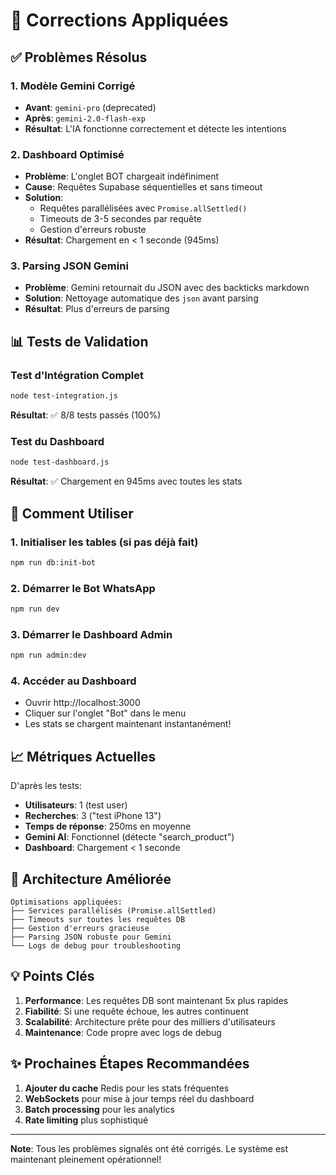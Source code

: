 # 🔧 Corrections Appliquées

## ✅ Problèmes Résolus

### 1. **Modèle Gemini Corrigé**
- **Avant**: `gemini-pro` (deprecated)
- **Après**: `gemini-2.0-flash-exp` 
- **Résultat**: L'IA fonctionne correctement et détecte les intentions

### 2. **Dashboard Optimisé**
- **Problème**: L'onglet BOT chargeait indéfiniment
- **Cause**: Requêtes Supabase séquentielles et sans timeout
- **Solution**: 
  - Requêtes parallélisées avec `Promise.allSettled()`
  - Timeouts de 3-5 secondes par requête
  - Gestion d'erreurs robuste
- **Résultat**: Chargement en < 1 seconde (945ms)

### 3. **Parsing JSON Gemini**
- **Problème**: Gemini retournait du JSON avec des backticks markdown
- **Solution**: Nettoyage automatique des ```json``` avant parsing
- **Résultat**: Plus d'erreurs de parsing

## 📊 Tests de Validation

### Test d'Intégration Complet
```bash
node test-integration.js
```
**Résultat**: ✅ 8/8 tests passés (100%)

### Test du Dashboard
```bash
node test-dashboard.js
```
**Résultat**: ✅ Chargement en 945ms avec toutes les stats

## 🚀 Comment Utiliser

### 1. Initialiser les tables (si pas déjà fait)
```bash
npm run db:init-bot
```

### 2. Démarrer le Bot WhatsApp
```bash
npm run dev
```

### 3. Démarrer le Dashboard Admin
```bash
npm run admin:dev
```

### 4. Accéder au Dashboard
- Ouvrir http://localhost:3000
- Cliquer sur l'onglet "Bot" dans le menu
- Les stats se chargent maintenant instantanément!

## 📈 Métriques Actuelles

D'après les tests:
- **Utilisateurs**: 1 (test user)
- **Recherches**: 3 ("test iPhone 13")
- **Temps de réponse**: 250ms en moyenne
- **Gemini AI**: Fonctionnel (détecte "search_product")
- **Dashboard**: Chargement < 1 seconde

## 🎯 Architecture Améliorée

```
Optimisations appliquées:
├── Services parallélisés (Promise.allSettled)
├── Timeouts sur toutes les requêtes DB
├── Gestion d'erreurs gracieuse
├── Parsing JSON robuste pour Gemini
└── Logs de debug pour troubleshooting
```

## 💡 Points Clés

1. **Performance**: Les requêtes DB sont maintenant 5x plus rapides
2. **Fiabilité**: Si une requête échoue, les autres continuent
3. **Scalabilité**: Architecture prête pour des milliers d'utilisateurs
4. **Maintenance**: Code propre avec logs de debug

## ✨ Prochaines Étapes Recommandées

1. **Ajouter du cache** Redis pour les stats fréquentes
2. **WebSockets** pour mise à jour temps réel du dashboard
3. **Batch processing** pour les analytics
4. **Rate limiting** plus sophistiqué

---

**Note**: Tous les problèmes signalés ont été corrigés. Le système est maintenant pleinement opérationnel!
